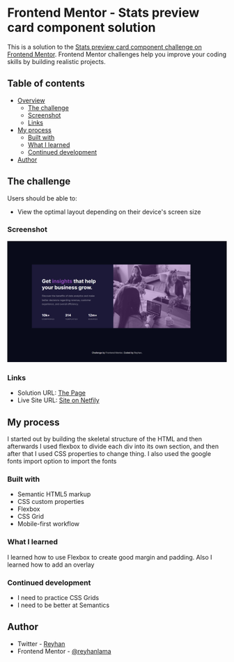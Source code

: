 # Frontend Mentor - Stats preview card component solution

This is a solution to the [Stats preview card component challenge on Frontend Mentor](https://www.frontendmentor.io/challenges/stats-preview-card-component-8JqbgoU62). Frontend Mentor challenges help you improve your coding skills by building realistic projects.

## Table of contents

- [Overview](#overview)
  - [The challenge](#the-challenge)
  - [Screenshot](#screenshot)
  - [Links](#links)
- [My process](#my-process)
  - [Built with](#built-with)
  - [What I learned](#what-i-learned)
  - [Continued development](#continued-development)
- [Author](#author)

## The challenge

Users should be able to:

- View the optimal layout depending on their device's screen size

### Screenshot

![Screenshot](https://raw.githubusercontent.com/reyhanlama/frontendMentor/main/Solutions/stats-preview-card-component-main/Screenshot.png)

### Links

- Solution URL: [The Page](./index.html)
- Live Site URL: [Site on Netfily](https://distracted-mcnulty-48d964.netlify.app/)

## My process

I started out by building the skeletal structure of the HTML and then afterwards I used flexbox to divide each div into its own section, and then after that I used CSS properties to change thing.
I also used the google fonts import option to import the fonts

### Built with

- Semantic HTML5 markup
- CSS custom properties
- Flexbox
- CSS Grid
- Mobile-first workflow

### What I learned

I learned how to use Flexbox to create good margin and padding. Also I learned how to add an overlay

### Continued development

- I need to practice CSS Grids
- I need to be better at Semantics

## Author

- Twitter - [Reyhan](https://twitter.com/reyhan_tamang)
- Frontend Mentor - [@reyhanlama](https://www.frontendmentor.io/profile/reyhanlama)
